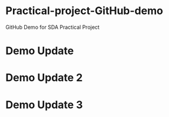 # Practical-project-GitHub-demo
GitHub Demo for SDA Practical Project

# Demo Update

# Demo Update 2

# Demo Update 3
